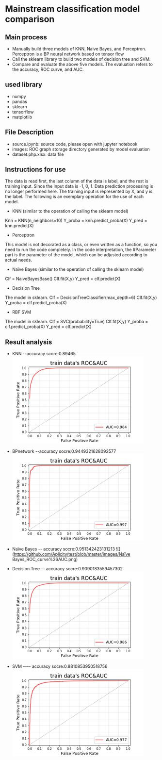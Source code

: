 # Mainstream classification model comparison

## Main process
* Manually build three models of KNN, Naive Bayes, and Perceptron. Perceptron is a BP neural network based on tensor flow
* Call the sklearn library to build two models of decision tree and SVM.
* Compare and evaluate the above five models. The evaluation refers to the accuracy, ROC curve, and AUC.

## used library
* numpy
* pandas
* sklearn
* tensorflow
* matplotlib

## File Description
* source.ipynb: source code, please open with jupyter notebook
* images: ROC graph storage directory generated by model evaluation
* dataset.php.xlsx: data file

## Instructions for use
The data is read first, the last column of the data is label, and the rest is training input. Since the input data is -1, 0, 1. Data prediction processing is no longer performed here. The training input is represented by X, and y is the label. The following is an exemplary operation for the use of each model.

* KNN (similar to the operation of calling the sklearn model)

Knn = KNN(n_neighbors=10)
Y_proba = knn.predict_proba(X)
Y_pred = knn.predict(X)

* Perceptron

This model is not decorated as a class, or even written as a function, so you need to run the code completely. In the code interpretation, the #Parameter part is the parameter of the model, which can be adjusted according to actual needs.

* Naïve Bayes (similar to the operation of calling the sklearn model)

Clf = NaiveBayesBase()
Clf.fit(X,y)
Y_pred = clf.predict(X)

* Decision Tree

The model in sklearn.
Clf = DecisionTreeClassifier(max_depth=6)
Clf.fit(X,y)
Y_proba = clf.predict_proba(X)

* RBF SVM

The model in sklearn.
Clf = SVC(probability=True)
Clf.fit(X,y)
Y_proba = clf.predict_proba(X)
Y_pred = clf.predict(X)


## Result analysis
* KNN --accuracy score:0.89465
![](https://github.com/Aplicity/test/blob/master/images/KNN_ROC_curve%26AUC.png)

* BPnetwork --accuracy socre:0.9449321628092577
![](https://github.com/Aplicity/test/blob/master/images/Perceptron_ROC_curve%26AUC.png)

* Naïve Bayes -- accuracy socre:0.951342423131213
![](https://github.com/Aplicity/test/blob/master/images/Naïve Bayes_ROC_curve%26AUC.png)

* Decision Tree -- accuracy socre:0.9090183559457302
![](https://github.com/Aplicity/test/blob/master/images/Decesion_Tree_ROC_curve%26AUC.png)

* SVM ---- accuracy socre:0.8810853950518756
![](https://github.com/Aplicity/test/blob/master/images/SVM_ROC_curve%26AUC.png)


